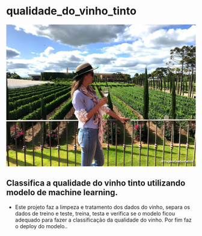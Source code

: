 # qualidade_do_vinho_tinto
![Imagem](https://github.com/jairobernardesjunior/qualidade_do_vinho_tinto/blob/main/vinho.jpg)
 
## Classifica a qualidade do vinho tinto utilizando modelo de machine learning.

- Este projeto faz a limpeza e tratamento dos dados do vinho, separa os dados de treino e teste, treina, testa e verifica se o modelo ficou adequado para fazer a classificação da qualidade do vinho. Por fim faz o deploy do modelo..